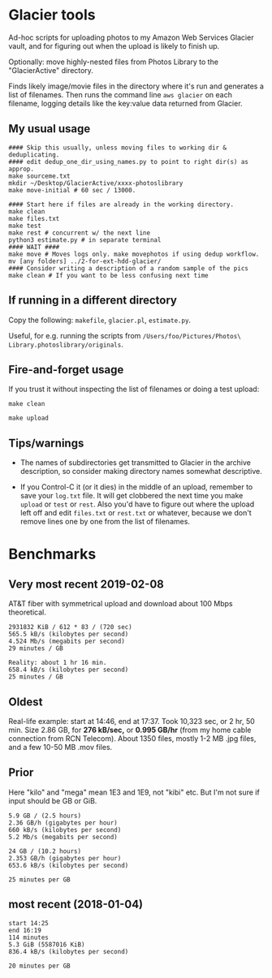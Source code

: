 Glacier tools
========================

Ad-hoc scripts for uploading photos to my Amazon Web Services Glacier
vault, and for figuring out when the upload is likely to finish up.

Optionally: move highly-nested files from Photos Library to the
"GlacierActive" directory.

Finds likely image/movie files in the directory where it's run and
generates a list of filenames. Then runs the command line `aws
glacier` on each filename, logging details like the key:value data
returned from Glacier.

My usual usage
--------

    #### Skip this usually, unless moving files to working dir & deduplicating.
    #### edit dedup_one_dir_using_names.py to point to right dir(s) as approp.
    make sourceme.txt
    mkdir ~/Desktop/GlacierActive/xxxx-photoslibrary
    make move-initial # 60 sec / 13000.

    #### Start here if files are already in the working directory.
    make clean
    make files.txt
    make test
    make rest # concurrent w/ the next line
    python3 estimate.py # in separate terminal
    #### WAIT ####
    make move # Moves logs only. make movephotos if using dedup workflow.
    mv [any folders] ../2-for-ext-hdd-glacier/
    #### Consider writing a description of a random sample of the pics
    make clean # If you want to be less confusing next time

If running in a different directory
--------

Copy the following: `makefile`, `glacier.pl`, `estimate.py`.

Useful, for e.g. running the scripts from `/Users/foo/Pictures/Photos\ Library.photoslibrary/originals`.

Fire-and-forget usage
--------

If you trust it without inspecting the list of filenames or doing a
test upload:

`make clean`

`make upload`

Tips/warnings
--------

* The names of subdirectories get transmitted to Glacier in the
  archive description, so consider making directory names somewhat
  descriptive.

* If you Control-C it (or it dies) in the middle of an upload,
  remember to save your `log.txt` file. It will get clobbered the next
  time you make `upload` or `test` or `rest`. Also you'd have to
  figure out where the upload left off and edit `files.txt` or
  `rest.txt` or whatever, because we don't remove lines one by one
  from the list of filenames.

Benchmarks
========

Very most recent 2019-02-08
--------

AT&T fiber with symmetrical upload and download about 100 Mbps theoretical.

    2931832 KiB / 612 * 83 / (720 sec)
    565.5 kB/s (kilobytes per second)
    4.524 Mb/s (megabits per second)
    29 minutes / GB

    Reality: about 1 hr 16 min.
    658.4 kB/s (kilobytes per second)
    25 minutes / GB

Oldest
--------

Real-life example: start at 14:46, end at 17:37. Took 10,323 sec, or 2
hr, 50 min. Size 2.86 GB, for **276 kB/sec,** or **0.995 GB/hr** (from
my home cable connection from RCN Telecom). About 1350 files, mostly
1-2 MB .jpg files, and a few 10-50 MB .mov files.

Prior
--------

Here "kilo" and "mega" mean 1E3 and 1E9, not "kibi" etc. But I'm not
sure if input should be GB or GiB.

    5.9 GB / (2.5 hours)
    2.36 GB/h (gigabytes per hour)
    660 kB/s (kilobytes per second)
    5.2 Mb/s (megabits per second)

    24 GB / (10.2 hours)
    2.353 GB/h (gigabytes per hour)
    653.6 kB/s (kilobytes per second)

    25 minutes per GB

most recent (2018-01-04)
--------

    start 14:25
    end 16:19
    114 minutes
    5.3 GiB (5587016 KiB)
    836.4 kB/s (kilobytes per second)

    20 minutes per GB
